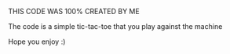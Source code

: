 THIS CODE WAS 100% CREATED BY ME

The code is a simple tic-tac-toe that you play against the machine

Hope you enjoy :)
